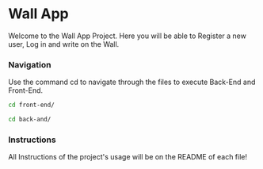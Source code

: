 # Wall App

Welcome to the Wall App Project. Here you will be able to Register a new user, Log in and write on the Wall.

### Navigation

Use the command cd to navigate through the files to execute Back-End and Front-End.
```bash
cd front-end/
```
```bash
cd back-and/
```

### Instructions

All Instructions of the project's usage will be on the README of each file!